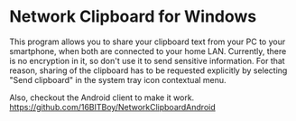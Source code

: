 Network Clipboard for Windows
=============================
This program allows you to share your clipboard text from your PC to your smartphone, 
when both are connected to your home LAN. Currently, there is no encryption in it, 
so don't use it to send sensitive information. For that reason, sharing of the
clipboard has to be requested explicitly by selecting "Send clipboard" in the system
tray icon contextual menu.

Also, checkout the Android client to make it work.
https://github.com/16BITBoy/NetworkClipboardAndroid

